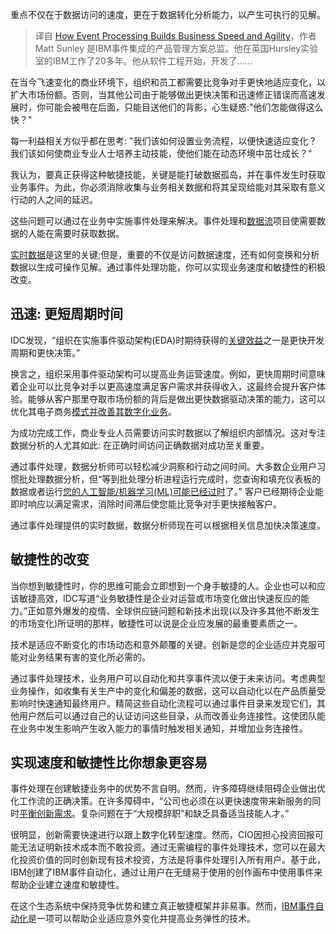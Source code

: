 <!--
title: 事件处理提升企业敏捷性和速度
cover: https://cdn.thenewstack.io/media/2024/01/b63ba3e4-cycling-1024x683.jpg
-->

重点不仅在于数据访问的速度，更在于数据转化分析能力，以产生可执行的见解。

> 译自 [How Event Processing Builds Business Speed and Agility](https://thenewstack.io/how-event-processing-builds-business-speed-and-agility/)，作者 Matt Sunley 是IBM事件集成的产品管理方案总监。他在英国Hursley实验室的IBM工作了20多年。他从软件工程开始，开发了......

在当今飞速变化的商业环境下，组织和员工都需要比竞争对手更快地适应变化，以扩大市场份额。否则，当其他公司由于能够做出更快决策和迅速修正错误而高速发展时，你可能会被甩在后面，只能目送他们的背影，心生疑惑:"他们怎能做得这么快？"

每一利益相关方似乎都在思考: "我们该如何设置业务流程，以便快速适应变化？我们该如何使商业专业人士培养主动技能，使他们能在动态环境中茁壮成长？"

我认为，要真正获得这种敏捷技能，关键是能打破数据孤岛，并在事件发生时获取业务事件。为此，你必须消除收集与业务相关数据和将其呈现给能对其采取有意义行动的人之间的延迟。

这些问题可以通过在业务中实施事件处理来解决。事件处理和[数据流](https://thenewstack.io/what-is-data-streaming/)项目使需要数据的人能在需要时获取数据。

[实时数据](https://thenewstack.io/8-real-time-data-best-practices/)是这里的关键;但是，重要的不仅是访问数据速度，还有如何变换和分析数据以生成可操作见解。通过事件处理功能，你可以实现业务速度和敏捷性的积极改变。

## 迅速: 更短周期时间

IDC发现，“组织在实施事件驱动架构(EDA)时期待获得的[关键效益](https://www.idc.com/getdoc.jsp?containerId=US45898720)之一是更快开发周期和更快决策。”

换言之，组织采用事件驱动架构可以提高业务运营速度。例如，更快周期时间意味着企业可以比竞争对手以更高速度满足客户需求并获得收入，这最终会提升客户体验。能够从客户那里夺取市场份额的背后是做出更快数据驱动决策的能力，这可以优化其电子商务[模式并改善其数字化业务](https://thenewstack.io/entrepreneurship-for-engineers-open-source-business-models/)。

为成功完成工作，商业专业人员需要访问实时数据以了解组织内部情况。这对专注数据分析的人尤其如此: 在正确时间访问正确数据对成功至关重要。

通过事件处理，数据分析师可以轻松减少洞察和行动之间时间。大多数企业用户习惯批处理数据分析，但“等到批处理分析进程运行完成时，您查询和填充仪表板的数据或者运行[您的人工智能/机器学习(ML)可能已经过时](https://www.idc.com/getdoc.jsp?containerId=US49354422)了。” 客户已经期待企业能即时响应以满足需求，消除时间滞后使您能比竞争对手更快接触客户。

通过事件处理提供的实时数据，数据分析师现在可以根据相关信息加快决策速度。

## 敏捷性的改变

当你想到敏捷性时，你的思维可能会立即想到一个身手敏捷的人。企业也可以和应该敏捷高效，IDC写道“业务敏捷性是企业对运营或市场变化做出快速反应的能力。”正如意外爆发的疫情、全球供应链问题和新技术出现(以及许多其他不断发生的市场变化)所证明的那样，敏捷性可以说是企业应发展的最重要素质之一。

技术是适应不断变化的市场动态和意外颠覆的关键。创新是您的企业适应并克服可能对业务结果有害的变化所必需的。

通过事件处理技术，业务用户可以自动化和共享事件流以便于未来访问。考虑典型业务操作，如收集有关生产中的变化和偏差的数据，这可以自动化以在产品质量受影响时快速通知最终用户。精简这些自动化流程可以通过事件目录来发现它们，其他用户然后可以通过自己的认证访问这些目录，从而改善业务连接性。这使团队能在业务中发生影响产生收入能力的事情时触发相关通知，并增加业务连接性。

## 实现速度和敏捷性比你想象更容易

事件处理在创建敏捷业务中的优势不言自明。然而，许多障碍继续阻碍企业做出优化工作流的正确决策。在许多障碍中，“公司也必须在以更快速度带来新服务的同时[平衡创新需求](https://www.idc.com/getdoc.jsp?containerId=US49928822)。复杂问题在于“大规模辞职”和缺乏具备适当技能人才。”

很明显，创新需要快速进行以跟上数字化转型速度。然而，CIO因担心投资回报可能无法证明新技术成本而不敢投资。通过无需编程的事件处理技术，您可以在最大化投资价值的同时创新现有技术投资，方法是将事件处理引入所有用户。基于此，IBM创建了IBM事件自动化，通过让用户在无缝易于使用的创作画布中使用事件来帮助企业建立速度和敏捷性。

在这个生态系统中保持竞争优势和建立真正敏捷框架并非易事。然而，[IBM事件自动化](https://www.ibm.com/products/event-automation?utm_medium=Exinfluencer&utm_source=Exinfluencer&utm_content=EAMWW&utm_term=30A7Q&utm_id=NewStack-Event-Automation-Event-Processing)是一项可以帮助企业适应意外变化并提高业务弹性的技术。
